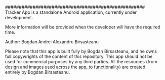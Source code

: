 ###################################################
Tracker App is a standalone Android application, currently under development.

More information will be provided when the developer will have the required time.

Author:
Bogdan Andrei Alexandru Birsasteanu

Please note that this app is built fully by Bogdan Birsasteanu, and he owns full copywrights of the content of this repository. This app should not be used for commercial purposes by any third parties. All the resources (from design and images used across the app, to functionality) are created entirely by Bogdan Birsasteanu.
